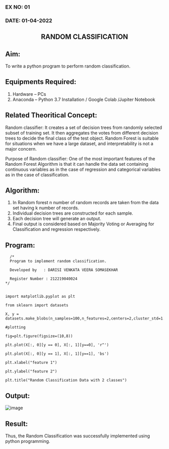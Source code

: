 ### EX NO: 01
### DATE: 01-04-2022
## <p align="center"> RANDOM CLASSIFICATION</P>
## Aim:
  To write a python program to perform random classification.
## Equipments Required:
  1.	Hardware – PCs
  2.	Anaconda – Python 3.7 Installation / Google Colab /Jupiter Notebook
## Related Theoritical Concept:
  Random classifier: It creates a set of decision trees from randomly selected subset of training set. It then aggregates the votes from different decision trees to     decide the final class of the test object. Random Forest is suitable for situations when we have a large dataset, and interpretability is not a major concern.
  
  Purpose of Random classifier: One of the most important features of the Random Forest Algorithm is that it can handle the data set containing continuous variables as   in the case of regression and categorical variables as in the case of classification.
## Algorithm:
  1.	In Random forest n number of random records are taken from the data set having k number of records.
  2.	Individual decision trees are constructed for each sample.
  3.	Each decision tree will generate an output.
  4.	Final output is considered based on Majority Voting or Averaging for Classification and regression respectively.
## Program:
```
  /* 
  Program to implement random classification.
  
  Developed by   : DARISI VENKATA VEERA SOMASEKHAR
  
  Register Number : 212219040024 
*/ 
```
```

import matplotlib.pyplot as plt

from sklearn import datasets

X, y = datasets.make_blobs(n_samples=100,n_features=2,centers=2,cluster_std=1.05,random_state=2)

#plotting

fig=plt.figure(figsize=(10,8))

plt.plot(X[:, 0][y == 0], X[:, 1][y==0], 'r^')

plt.plot(X[:, 0][y == 1], X[:, 1][y==1], 'bs')

plt.xlabel("feature 1")

plt.ylabel("feature 2")

plt.title("Random Classification Data with 2 classes")
```
 ## Output:
  ![image](https://user-images.githubusercontent.com/78737336/164069701-e258af5b-e90d-4553-bb20-44970e98133a.png)

 ## Result:
  Thus, the Random Classification was successfully implemented using python programming.
